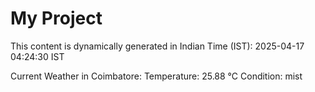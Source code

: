 # My Project

This content is dynamically generated in Indian Time (IST): 2025-04-17 04:24:30 IST


Current Weather in Coimbatore:
Temperature: 25.88 °C
Condition: mist
